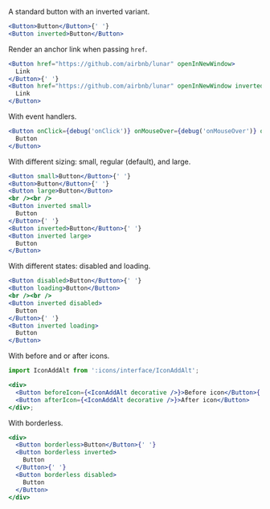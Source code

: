 A standard button with an inverted variant.

```jsx
<Button>Button</Button>{' '}
<Button inverted>Button</Button>
```

Render an anchor link when passing `href`.

```jsx
<Button href="https://github.com/airbnb/lunar" openInNewWindow>
  Link
</Button>{' '}
<Button href="https://github.com/airbnb/lunar" openInNewWindow inverted>
  Link
</Button>
```

With event handlers.

```jsx
<Button onClick={debug('onClick')} onMouseOver={debug('onMouseOver')} onFocus={debug('onFocus')}>
  Button
</Button>
```

With different sizing: small, regular (default), and large.

```jsx
<Button small>Button</Button>{' '}
<Button>Button</Button>{' '}
<Button large>Button</Button>
<br /><br />
<Button inverted small>
  Button
</Button>{' '}
<Button inverted>Button</Button>{' '}
<Button inverted large>
  Button
</Button>
```

With different states: disabled and loading.

```jsx
<Button disabled>Button</Button>{' '}
<Button loading>Button</Button>
<br /><br />
<Button inverted disabled>
  Button
</Button>{' '}
<Button inverted loading>
  Button
</Button>
```

With before and or after icons.

```jsx
import IconAddAlt from ':icons/interface/IconAddAlt';

<div>
  <Button beforeIcon={<IconAddAlt decorative />}>Before icon</Button>{' '}
  <Button afterIcon={<IconAddAlt decorative />}>After icon</Button>
</div>;
```

With borderless.

```jsx
<div>
  <Button borderless>Button</Button>{' '}
  <Button borderless inverted>
    Button
  </Button>{' '}
  <Button borderless disabled>
    Button
  </Button>
</div>
```

